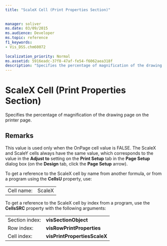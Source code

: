 ```yaml
---
title: "ScaleX Cell (Print Properties Section)"
 
 
manager: soliver
ms.date: 03/09/2015
ms.audience: Developer
ms.topic: reference
f1_keywords:
- Vis_DSS.chm60072
 
localization_priority: Normal
ms.assetid: 5916eadc-37f8-47af-fe54-f6062aea318f
description: "Specifies the percentage of magnification of the drawing page on the printer page."
---
```


# ScaleX Cell (Print Properties Section)

Specifies the percentage of magnification of the drawing page on the printer page.
  
## Remarks

This value is used only when the OnPage cell value is FALSE. The ScaleX and ScaleY cells always have the same value, which corresponds to the value in the **Adjust to** setting on the **Print Setup** tab in the **Page Setup** dialog box (on the **Design** tab, click the **Page Setup** arrow). 
  
To get a reference to the ScaleX cell by name from another formula, or from a program using the **CellsU** property, use: 
  
|||
|:-----|:-----|
|Cell name:  <br/> |ScaleX  <br/> |
   
To get a reference to the ScaleX cell by index from a program, use the **CellsSRC** property with the following arguments: 
  
|||
|:-----|:-----|
|Section index:  <br/> |**visSectionObject** <br/> |
|Row index:  <br/> |**visRowPrintProperties** <br/> |
|Cell index:  <br/> |**visPrintPropertiesScaleX** <br/> |
   

